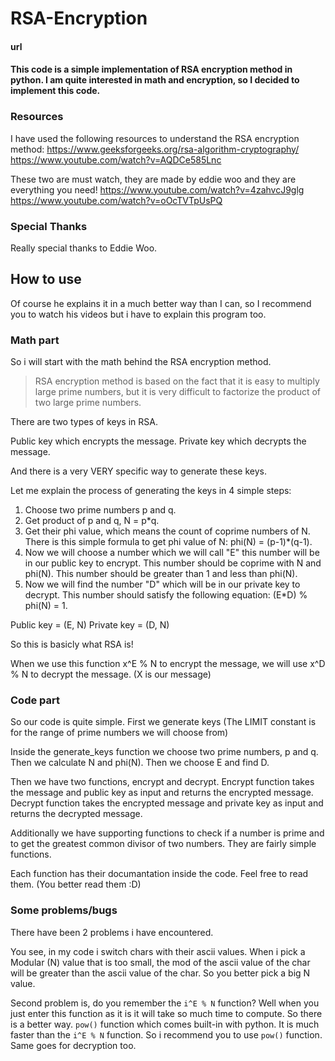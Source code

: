 # RSA-Encryption

#### url
#### This code is a simple implementation of RSA encryption method in python. I am quite interested in math and encryption, so I decided to implement this code.

### Resources
I have used the following resources to understand the RSA encryption method:
https://www.geeksforgeeks.org/rsa-algorithm-cryptography/
https://www.youtube.com/watch?v=AQDCe585Lnc

These two are must watch, they are made by eddie woo and they are everything you need!
https://www.youtube.com/watch?v=4zahvcJ9glg
https://www.youtube.com/watch?v=oOcTVTpUsPQ

### Special Thanks
Really special thanks to Eddie Woo.

## How to use
Of course he explains it in a much better way than I can, so I recommend you to watch his videos but i have to explain this program too.

### Math part

So i will start with the math behind the RSA encryption method.

> RSA encryption method is based on the fact that it is easy to multiply large prime numbers, but it is very difficult to factorize the product of two large prime numbers.

There are two types of keys in RSA.

Public key which encrypts the message.
Private key which decrypts the message.

And there is a very VERY specific way to generate these keys.

Let me explain the process of generating the keys in 4 simple steps:

1. Choose two prime numbers p and q.
2. Get product of p and q, N = p*q.
3. Get their phi value, which means the count of coprime numbers of N. There is this simple formula to get phi value of N: phi(N) = (p-1)*(q-1).
4. Now we will choose a number which we will call "E" this number will be in our public key to encrypt. This number should be coprime with N and phi(N). This number should be greater than 1 and less than phi(N).
5. Now we will find the number "D" which will be in our private key to decrypt. This number should satisfy the following equation: (E*D) % phi(N) = 1.

Public key = (E, N)
Private key = (D, N)

So this is basicly what RSA is!

When we use this function x^E % N to encrypt the message, we will use x^D % N to decrypt the message. (X is our message)

### Code part

So our code is quite simple. First we generate keys (The LIMIT constant is for the range of prime numbers we will choose from)

Inside the generate_keys function we choose two prime numbers, p and q. Then we calculate N and phi(N). Then we choose E and find D.

Then we have two functions, encrypt and decrypt. Encrypt function takes the message and public key as input and returns the encrypted message. Decrypt function takes the encrypted message and private key as input and returns the decrypted message.

Additionally we have supporting functions to check if a number is prime and to get the greatest common divisor of two numbers. They are fairly simple functions.

Each function has their documantation inside the code. Feel free to read them. (You better read them :D)

### Some problems/bugs

There have been 2 problems i have encountered.

You see, in my code i switch chars with their ascii values. When i pick a Modular (N) value that is too small, the mod of the ascii value of the char will be greater than the ascii value of the char. So you better pick a big N value.

Second problem is, do you remember the `i^E % N` function? Well when you just enter this function as it is it will take so much time to compute. So there is a better way. `pow()` function which comes built-in with python. It is much faster than the `i^E % N` function. So i recommend you to use `pow()` function. Same goes for decryption too.



